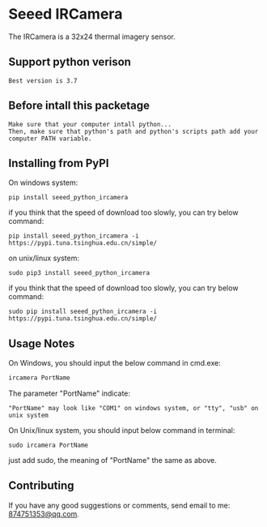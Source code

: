 # Seeed IRCamera

The IRCamera is a 32x24 thermal imagery sensor.

## Support python verison
```
Best version is 3.7
```

## Before intall this packetage
```
Make sure that your computer intall python...
Then, make sure that python's path and python's scripts path add your computer PATH variable.
```

## Installing from PyPI
On windows system:
```
pip install seeed_python_ircamera
```
if you think that the speed of download too slowly, you can try below command:
```
pip install seeed_python_ircamera -i https://pypi.tuna.tsinghua.edu.cn/simple/
```

on unix/linux system:
```
sudo pip3 install seeed_python_ircamera
```
if you think that the speed of download too slowly, you can try below command:
```
sudo pip install seeed_python_ircamera -i https://pypi.tuna.tsinghua.edu.cn/simple/
```

## Usage Notes
On Windows, you should input the below command in cmd.exe:
```cmd
ircamera PortName
```
The parameter "PortName" indicate:
```
"PortName" may look like "COM1" on windows system, or "tty", "usb" on unix system
```

On Unix/linux system, you should input below command in terminal:
```shell
sudo ircamera PortName
```
just add sudo, the meaning of "PortName" the same as above.

## Contributing
If you have any good suggestions or comments, send email to me: 874751353@qq.com.

